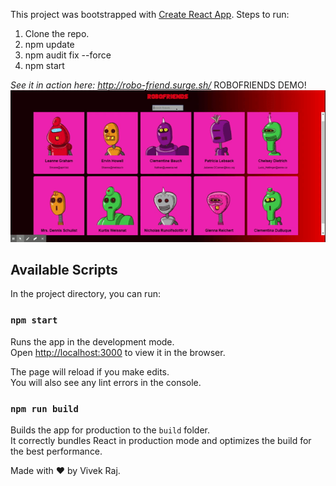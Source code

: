 This project was bootstrapped with [Create React App](https://github.com/facebook/create-react-app).
Steps to run:
1. Clone the repo.
2. npm update
3. npm audit fix --force
4. npm start

*See it in action here: http://robo-friend.surge.sh/*
                                    ROBOFRIENDS DEMO!
![robofriends demo](robofriends_demo.gif)

## Available Scripts

In the project directory, you can run:

### `npm start`

Runs the app in the development mode.<br />
Open [http://localhost:3000](http://localhost:3000) to view it in the browser.

The page will reload if you make edits.<br />
You will also see any lint errors in the console.

### `npm run build`

Builds the app for production to the `build` folder.<br />
It correctly bundles React in production mode and optimizes the build for the best performance.

Made with ❤ by Vivek Raj. 
